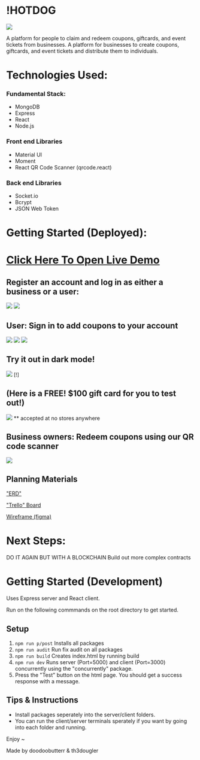 # !HOTDOG

[![](https://i.imgur.com/5Cf0L78m.png)](https://hotnotdog.herokuapp.com)

A platform for people to claim and redeem coupons, giftcards, and event tickets from businesses.
A platform for businesses to create coupons, giftcards, and event tickets and distribute them to individuals.

# Technologies Used:

### Fundamental Stack:

- MongoDB
- Express
- React
- Node.js

### Front end Libraries

- Material UI
- Moment
- React QR Code Scanner (qrcode.react)

### Back end Libraries

- Socket.io
- Bcrypt
- JSON Web Token

# Getting Started (Deployed):

# [Click Here To Open Live Demo](https://hotnotdog.herokuapp.com)

## Register an account and log in as either a business or a user:

[![](https://i.imgur.com/RlkXDqFm.png)](https://i.imgur.com/RlkXDqF.png)
[![](https://i.imgur.com/tTnOPuim.png)](https://i.imgur.com/tTnOPui.png)

## User: Sign in to add coupons to your account

[![](https://i.imgur.com/sxcerCkm.png)](https://i.imgur.com/sxcerCk.png)
[![](https://i.imgur.com/ti1sgMmm.png)](https://i.imgur.com/ti1sgMm.png)
[![](https://i.imgur.com/B8qRKhHm.png)](https://i.imgur.com/B8qRKhH.png)

## Try it out in dark mode!

[![](https://i.imgur.com/XYVT10tm.png)](https://i.imgur.com/XYVT10t.png)
[!][](https://i.imgur.com/tu98WLx.png)

## (Here is a FREE! $100 gift card for you to test out!)

[![](https://i.imgur.com/3oqogyK.png)](https://i.imgur.com/3oqogyK.png)
\*\* accepted at no stores anywhere

## Business owners: Redeem coupons using our QR code scanner

[![](https://i.imgur.com/ihku0OOl.png)](https://i.imgur.com/ihku0OO.png)

## Planning Materials

["ERD"](https://lucid.app/lucidchart/7756c38f-7cf4-4dfc-92fe-09186c7e3671/view)

["Trello" Board](https://github.com/imaustinim/notHotDog/projects/1)

[Wireframe (figma)](https://www.figma.com/file/G3XCH8mvmsLCGu5j3E73Xe/Untitled?node-id=0%3A1)

# Next Steps:

DO IT AGAIN BUT WITH A BLOCKCHAIN
Build out more complex contracts

# Getting Started (Development)

Uses Express server and React client.

Run on the following commmands on the root directory to get started.

## Setup

1. `npm run p/post` Installs all packages
2. `npm run audit` Run fix audit on all packages
3. `npm run build` Creates index.html by running build
4. `npm run dev` Runs server (Port=5000) and client (Port=3000) concurrently using the "concurrently" package.
5. Press the "Test" button on the html page. You should get a success response with a message.

## Tips & Instructions

- Install packages seperately into the server/client folders.
- You can run the client/server terminals sperately if you want by going into each folder and running.

Enjoy ~

Made by doodoobutterr & th3dougler

